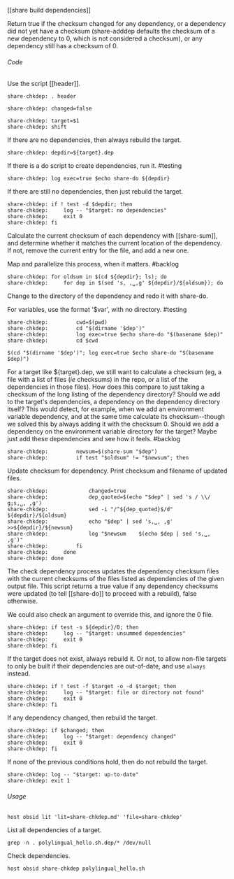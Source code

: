 [[share build dependencies]]

Return true if the checksum changed for any dependency, or a dependency did not yet have a checksum (share-adddep defaults the checksum of a new dependency to 0, which is not considered a checksum), or any dependency still has a checksum of 0.

###### Code

Use the script [[header]].

	share-chkdep: . header

	share-chkdep: changed=false

	share-chkdep: target=$1
	share-chkdep: shift

If there are no dependencies, then always rebuild the target.

	share-chkdep: depdir=${target}.dep

If there is a do script to create dependencies, run it.  #testing 

	share-chkdep: log exec=true $echo share-do ${depdir}

If there are still no dependencies, then just rebuild the target.

	share-chkdep: if ! test -d $depdir; then
	share-chkdep:     log -- "$target: no dependencies"
	share-chkdep:     exit 0
	share-chkdep: fi

Calculate the current checksum of each dependency with [[share-sum]], and determine whether it matches the current location of the dependency.  If not, remove the current entry for the file, and add a new one.

Map and parallelize this process, when it matters.  #backlog

	share-chkdep: for oldsum in $(cd ${depdir}; ls); do
	share-chkdep:     for dep in $(sed 's, ,␣,g' ${depdir}/${oldsum}); do

Change to the directory of the dependency and redo it with share-do.

For variables, use the format '$var', with no directory.  #testing 

	share-chkdep:         cwd=$(pwd)
	share-chkdep:         cd "$(dirname '$dep')"
	share-chkdep:         log exec=true $echo share-do "$(basename $dep)"
	share-chkdep:         cd $cwd

	$(cd "$(dirname '$dep')"; log exec=true $echo share-do "$(basename $dep)")

For a target like ${target}.dep, we still want to calculate a checksum (eg, a file with a list of files (_ie_ checksums) in the repo, or a list of the dependencies in those files).  How does this compare to just taking a checksum of the long listing of the dependency directory?  Should we add to the target's dependencies, a dependency on the dependency directory itself?   This would detect, for example, when we add an environment variable dependency, and at the same time calculate its checksum--though we solved this by always adding it with the checksum 0.  Should we add a dependency on the environment variable directory for the target?  Maybe just add these dependencies and see how it feels.  #backlog

	share-chkdep:         newsum=$(share-sum "$dep")
	share-chkdep:         if test "$oldsum" != "$newsum"; then

Update checksum for dependency.  Print checksum and filename of updated files.

	share-chkdep:             changed=true
	share-chkdep:             dep_quoted=$(echo "$dep" | sed 's / \\/ g;s,␣, ,g')
	share-chkdep:             sed -i "/^${dep_quoted}$/d" ${depdir}/${oldsum}
	share-chkdep:             echo "$dep" | sed 's,␣, ,g' >>${depdir}/${newsum}
	share-chkdep:             log "$newsum    $(echo $dep | sed 's,␣, ,g')"
	share-chkdep:         fi
	share-chkdep:     done
	share-chkdep: done

The check dependency process updates the dependency checksum files with the current checksums of the files listed as dependencies of the given output file.  This script returns a true value if any dependency checksums were updated (to tell [[share-do]] to proceed with a rebuild), false otherwise.

We could also check an argument to override this, and ignore the 0 file.

	share-chkdep: if test -s ${depdir}/0; then
	share-chkdep:     log -- "$target: unsummed dependencies"
	share-chkdep:     exit 0
	share-chkdep: fi

If the target does not exist, always rebuild it.  Or not, to allow non-file targets to only be built if their dependencies are out-of-date, and use `always` instead.

	share-chkdep: if ! test -f $target -o -d $target; then
	share-chkdep:     log -- "$target: file or directory not found"
	share-chkdep:     exit 0
	share-chkdep: fi

If any dependency changed, then rebuild the target.

	share-chkdep: if $changed; then
	share-chkdep:     log -- "$target: dependency changed"
	share-chkdep:     exit 0
	share-chkdep: fi

If none of the previous conditions hold, then do not rebuild the target.

	share-chkdep: log -- "$target: up-to-date"
	share-chkdep: exit 1

###### Usage

	host obsid lit 'lit=share-chkdep.md' 'file=share-chkdep'

List all dependencies of a target.

	grep -n . polylingual_hello.sh.dep/* /dev/null

Check dependencies.

	host obsid share-chkdep polylingual_hello.sh
